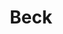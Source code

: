 ---
title: "Beck"
summary: "Geoffrey Arnold Beck was an English guitarist. He rose to prominence as a member of the rock band the Yardbirds, and afterwards founded and fronted the Jeff Beck Group and Beck, Bogert & Appice. In 1975, he switched to an instrumental style with focus on an innovative sound, and his releases spanned genres and styles ranging from blues rock, hard rock, jazz fusion and a blend of guitar-rock and electronica.
Beck was ranked in the top five of Rolling Stone and other magazines' lists rankings of the greatest guitarists. He was often called a \"guitarist's guitarist\". Rolling Stone described him as \"one of the most influential lead guitarists in rock\". Although he recorded two successful albums as a solo act, Beck did not establish or maintain commercial success like that of his contemporaries and bandmates. He recorded with many artists.Beck earned wide critical praise and received the Grammy Award for Best Rock Instrumental Performance six times and Best Pop Instrumental Performance once. In 2014, he received the British Academy's Ivor Novello Award for Outstanding Contribution to British Music. He was inducted into the Rock and Roll Hall of Fame twice: first as a member of the Yardbirds and secondly as a solo artist ."
image: "beck.jpg"
apple_music_artist_url: "https://music.apple.com/gb/artist/beck/312095"
wikipedia_url: "https://en.wikipedia.org/wiki/Jeff_Beck"
---